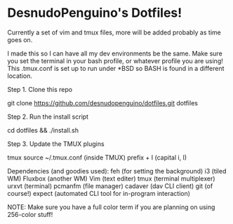 # DesnudoPenguino's Dotfiles!
Currently a set of vim and tmux files, more will be added probably as time goes on.

I made this so I can have all my dev environments be the same. Make sure you set the terminal in your bash profile, or whatever profile you are using! This .tmux.conf is set up to run under *BSD so BASH is found in a different location.

Step 1. Clone this repo

git clone https://github.com/desnudopenguino/dotfiles.git dotfiles

Step 2. Run the install script

cd dotfiles && ./install.sh

Step 3. Update the TMUX plugins

tmux source ~/.tmux.conf
(inside TMUX) prefix + I (capital i, I)

Dependencies (and goodies used):
feh (for setting the background)
i3 (tiled WM)
Fluxbox (another WM)
Vim (text editer)
tmux (terminal multiplexer)
urxvt (terminal)
pcmanfm (file manager)
cadaver (dav CLI client)
git (of course!)
expect (automated CLI tool for in-program interaction)

NOTE: Make sure you have a full color term if you are planning on using 256-color stuff!
